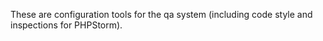 These are configuration tools for the qa system (including code style and inspections for PHPStorm).